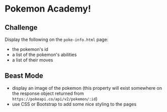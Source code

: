 # Pokemon Academy!
## Challenge
Display the following on the `poke-info.html` page:

- the pokemon's id
- a list of the pokemon's abilities
- a list of their moves

## Beast Mode
- display an image of the pokemon (this property will exist somewhere on the response object returned from `https://pokeapi.co/api/v2/pokemon/:id`)
- use CSS or Bootstrap to add some nice styling to the pages